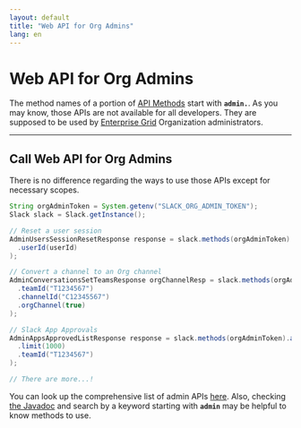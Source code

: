 ```yaml
---
layout: default
title: "Web API for Org Admins"
lang: en
---
```


# Web API for Org Admins

The method names of a portion of [API Methods](https://api.slack.com/methods) start with **`admin.`**. As you may know, those APIs are not available for all developers. They are supposed to be used by [Enterprise Grid](https://api.slack.com/enterprise/grid) Organization administrators. 

---
## Call Web API for Org Admins

There is no difference regarding the ways to use those APIs except for necessary scopes.

```java
String orgAdminToken = System.getenv("SLACK_ORG_ADMIN_TOKEN");
Slack slack = Slack.getInstance();

// Reset a user session
AdminUsersSessionResetResponse response = slack.methods(orgAdminToken).adminUsersSessionReset(r -> r
  .userId(userId)
);

// Convert a channel to an Org channel
AdminConversationsSetTeamsResponse orgChannelResp = slack.methods(orgAdminToken).adminConversationsSetTeams(r -> r
  .teamId("T1234567")
  .channelId("C12345567")
  .orgChannel(true)
);

// Slack App Approvals
AdminAppsApprovedListResponse response = slack.methods(orgAdminToken).adminAppsApprovedList(r -> r
  .limit(1000)
  .teamId("T1234567")
);

// There are more...!
```

You can look up the comprehensive list of admin APIs [here](https://api.slack.com/admins). Also, checking [the Javadoc](https://oss.sonatype.org/service/local/repositories/releases/archive/com/slack/api/slack-api-client/sdkLatestVersion/slack-api-client-sdkLatestVersion-javadoc.jar/!/com/slack/api/methods/MethodsClient.html) and search by a keyword starting with **`admin`** may be helpful to know methods to use.
